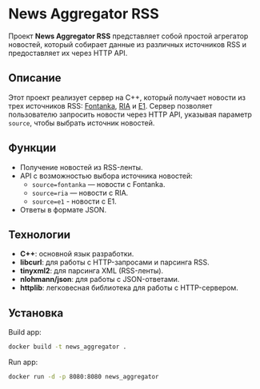# News Aggregator RSS

Проект **News Aggregator RSS** представляет собой простой агрегатор новостей, который собирает данные из различных источников RSS и предоставляет их через HTTP API.

## Описание

Этот проект реализует сервер на C++, который получает новости из трех источников RSS: [Fontanka](https://www.fontanka.ru/rss-feeds/rss.xml), [RIA](https://ria.ru/export/rss2/archive/index.xml) и [E1](https://www.e1.ru/rss-feeds/rss.xml). Сервер позволяет пользователю запросить новости через HTTP API, указывая параметр `source`, чтобы выбрать источник новостей.

## Функции

- Получение новостей из RSS-ленты.
- API с возможностью выбора источника новостей:
  - `source=fontanka` — новости с Fontanka.
  - `source=ria` — новости с RIA.
  - `source=e1` - новости с E1.
- Ответы в формате JSON.

## Технологии

- **C++**: основной язык разработки.
- **libcurl**: для работы с HTTP-запросами и парсинга RSS.
- **tinyxml2**: для парсинга XML (RSS-ленты).
- **nlohmann/json**: для работы с JSON-ответами.
- **httplib**: легковесная библиотека для работы с HTTP-сервером.

## Установка

Build app:
```bash
docker build -t news_aggregator .
```
Run app:
```bash
docker run -d -p 8080:8080 news_aggregator
```
